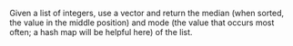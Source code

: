 Given a list of integers, use a vector and return the median (when sorted, the value in the middle position) and mode (the value that occurs most often; a hash map will be helpful here) of the list.
